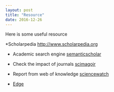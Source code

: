 ```yaml
---
layout: post
title: "Resource"
date: 2016-12-26
---
```


Here is some useful resource  

*Scholarpedia <http://www.scholarpedia.org>  

* Academic search engine [semanticscholar](https://www.semanticscholar.org/)  

- Check the impact of journals [scimagojr](http://www.scimagojr.com/)  

- Report from web of knowledge [sciencewatch](http://sciencewatch.com/)  

- [Edge](https://www.edge.org/conversations)  
